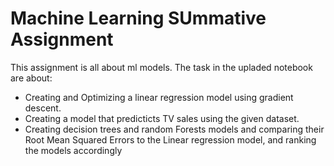 # Machine Learning SUmmative Assignment
This assignment is all about ml models.
The task in the upladed notebook are about:
- Creating and Optimizing a linear regression model using gradient descent.
- Creating a model that predicticts TV sales using the given dataset.
- Creating decision trees and random Forests models  and comparing their Root Mean Squared Errors to the Linear regression model, and ranking the models accordingly